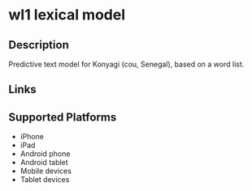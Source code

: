 wl1 lexical model
===================

Description
-----------

Predictive text model for Konyagi (cou, Senegal), based on a word list.

Links
-----

Supported Platforms
-------------------
 * iPhone
 * iPad
 * Android phone
 * Android tablet
 * Mobile devices
 * Tablet devices

